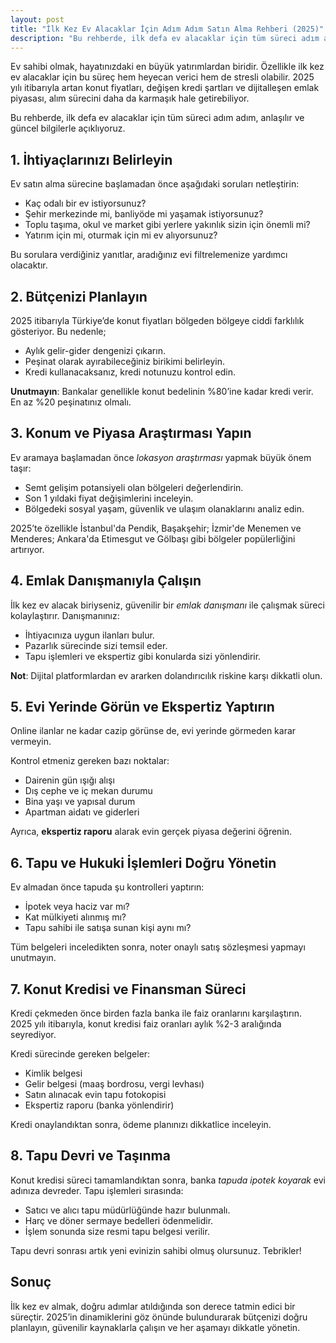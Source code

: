 ```yaml
---
layout: post
title: "İlk Kez Ev Alacaklar İçin Adım Adım Satın Alma Rehberi (2025)"
description: "Bu rehberde, ilk defa ev alacaklar için tüm süreci adım adım, anlaşılır ve güncel bilgilerle açıklıyoruz."
---
```


Ev sahibi olmak, hayatınızdaki en büyük yatırımlardan biridir. Özellikle ilk kez ev alacaklar için bu süreç hem heyecan verici hem de stresli olabilir. 2025 yılı itibarıyla artan konut fiyatları, değişen kredi şartları ve dijitalleşen emlak piyasası, alım sürecini daha da karmaşık hale getirebiliyor.

Bu rehberde, ilk defa ev alacaklar için tüm süreci adım adım, anlaşılır ve güncel bilgilerle açıklıyoruz.

## 1. İhtiyaçlarınızı Belirleyin

Ev satın alma sürecine başlamadan önce aşağıdaki soruları netleştirin:

- Kaç odalı bir ev istiyorsunuz?
- Şehir merkezinde mi, banliyöde mi yaşamak istiyorsunuz?
- Toplu taşıma, okul ve market gibi yerlere yakınlık sizin için önemli mi?
- Yatırım için mi, oturmak için mi ev alıyorsunuz?

Bu sorulara verdiğiniz yanıtlar, aradığınız evi filtrelemenize yardımcı olacaktır.

## 2. Bütçenizi Planlayın

2025 itibarıyla Türkiye’de konut fiyatları bölgeden bölgeye ciddi farklılık gösteriyor. Bu nedenle;

- Aylık gelir-gider dengenizi çıkarın.
- Peşinat olarak ayırabileceğiniz birikimi belirleyin.
- Kredi kullanacaksanız, kredi notunuzu kontrol edin.

**Unutmayın**: Bankalar genellikle konut bedelinin %80’ine kadar kredi verir. En az %20 peşinatınız olmalı.

## 3. Konum ve Piyasa Araştırması Yapın

Ev aramaya başlamadan önce *lokasyon araştırması* yapmak büyük önem taşır:

- Semt gelişim potansiyeli olan bölgeleri değerlendirin.
- Son 1 yıldaki fiyat değişimlerini inceleyin.
- Bölgedeki sosyal yaşam, güvenlik ve ulaşım olanaklarını analiz edin.

2025’te özellikle İstanbul'da Pendik, Başakşehir; İzmir'de Menemen ve Menderes; Ankara'da Etimesgut ve Gölbaşı gibi bölgeler popülerliğini artırıyor.

## 4. Emlak Danışmanıyla Çalışın

İlk kez ev alacak biriyseniz, güvenilir bir *emlak danışmanı* ile çalışmak süreci kolaylaştırır. Danışmanınız:

- İhtiyacınıza uygun ilanları bulur.
- Pazarlık sürecinde sizi temsil eder.
- Tapu işlemleri ve ekspertiz gibi konularda sizi yönlendirir.

**Not**: Dijital platformlardan ev ararken dolandırıcılık riskine karşı dikkatli olun.

## 5. Evi Yerinde Görün ve Ekspertiz Yaptırın

Online ilanlar ne kadar cazip görünse de, evi yerinde görmeden karar vermeyin.

Kontrol etmeniz gereken bazı noktalar:

- Dairenin gün ışığı alışı
- Dış cephe ve iç mekan durumu
- Bina yaşı ve yapısal durum
- Apartman aidatı ve giderleri

Ayrıca, **ekspertiz raporu** alarak evin gerçek piyasa değerini öğrenin.

## 6. Tapu ve Hukuki İşlemleri Doğru Yönetin

Ev almadan önce tapuda şu kontrolleri yaptırın:

- İpotek veya haciz var mı?
- Kat mülkiyeti alınmış mı?
- Tapu sahibi ile satışa sunan kişi aynı mı?

Tüm belgeleri inceledikten sonra, noter onaylı satış sözleşmesi yapmayı unutmayın.

## 7. Konut Kredisi ve Finansman Süreci

Kredi çekmeden önce birden fazla banka ile faiz oranlarını karşılaştırın. 2025 yılı itibarıyla, konut kredisi faiz oranları aylık %2-3 aralığında seyrediyor.

Kredi sürecinde gereken belgeler:

- Kimlik belgesi
- Gelir belgesi (maaş bordrosu, vergi levhası)
- Satın alınacak evin tapu fotokopisi
- Ekspertiz raporu (banka yönlendirir)

Kredi onaylandıktan sonra, ödeme planınızı dikkatlice inceleyin.

## 8. Tapu Devri ve Taşınma

Konut kredisi süreci tamamlandıktan sonra, banka *tapuda ipotek koyarak* evi adınıza devreder. Tapu işlemleri sırasında:

- Satıcı ve alıcı tapu müdürlüğünde hazır bulunmalı.
- Harç ve döner sermaye bedelleri ödenmelidir.
- İşlem sonunda size resmi tapu belgesi verilir.

Tapu devri sonrası artık yeni evinizin sahibi olmuş olursunuz. Tebrikler!

## Sonuç

İlk kez ev almak, doğru adımlar atıldığında son derece tatmin edici bir süreçtir. 2025’in dinamiklerini göz önünde bulundurarak bütçenizi doğru planlayın, güvenilir kaynaklarla çalışın ve her aşamayı dikkatle yönetin.